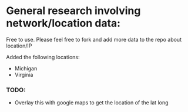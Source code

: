 # General research involving network/location data: 

Free to use. Please feel free to fork and add more data to the repo about location/IP

Added the following locations: 
 - Michigan
 - Virginia

### TODO: 
 - Overlay this with google maps to get the location of the lat long
